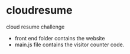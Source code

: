 # cloudresume
cloud resume challenge 

- front end folder contains the website
- main.js file contains the visitor counter code.